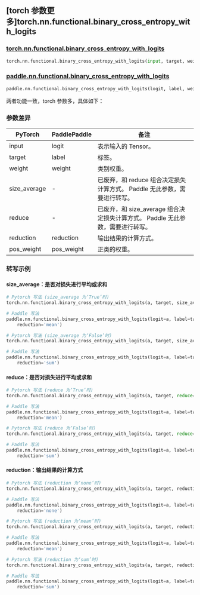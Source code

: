 ## [torch 参数更多]torch.nn.functional.binary_cross_entropy_with_logits

### [torch.nn.functional.binary_cross_entropy_with_logits](https://pytorch.org/docs/stable/generated/torch.nn.functional.binary_cross_entropy_with_logits.html?highlight=binary_cross_entropy_with_logits#torch.nn.functional.binary_cross_entropy_with_logits)

```python
torch.nn.functional.binary_cross_entropy_with_logits(input, target, weight=None, size_average=None, reduce=None, reduction='mean', pos_weight=None)
```

### [paddle.nn.functional.binary_cross_entropy_with_logits](https://www.paddlepaddle.org.cn/documentation/docs/zh/api/paddle/nn/functional/binary_cross_entropy_with_logits_cn.html)

```python
paddle.nn.functional.binary_cross_entropy_with_logits(logit, label, weight=None, reduction='mean', pos_weight=None, name=None)
```

两者功能一致，torch 参数多，具体如下：
### 参数差异
| PyTorch       | PaddlePaddle | 备注                                                   |
| ------------- | ------------ | ------------------------------------------------------ |
| input         | logit        | 表示输入的 Tensor。                                       |
| target        | label        | 标签。                                                   |
| weight        | weight       | 类别权重。                                                |
| size_average  | -            | 已废弃，和 reduce 组合决定损失计算方式。 Paddle 无此参数，需要进行转写。                      |
| reduce        | -            | 已废弃，和 size_average 组合决定损失计算方式。 Paddle 无此参数，需要进行转写。                |
| reduction     | reduction    | 输出结果的计算方式。                                       |
| pos_weight    | pos_weight   | 正类的权重。                                              |

### 转写示例
#### size_average：是否对损失进行平均或求和
```python
# Pytorch 写法 (size_average 为‘True’时)
torch.nn.functional.binary_cross_entropy_with_logits(a, target, size_average=True)

# Paddle 写法
paddle.nn.functional.binary_cross_entropy_with_logits(logit=a, label=target,
    reduction='mean')

# Pytorch 写法 (size_average 为‘False’时)
torch.nn.functional.binary_cross_entropy_with_logits(a, target, size_average=False)

# Paddle 写法
paddle.nn.functional.binary_cross_entropy_with_logits(logit=a, label=target,
    reduction='sum')
```

#### reduce：是否对损失进行平均或求和
```python
# Pytorch 写法 (reduce 为‘True’时)
torch.nn.functional.binary_cross_entropy_with_logits(a, target, reduce=True)

# Paddle 写法
paddle.nn.functional.binary_cross_entropy_with_logits(logit=a, label=target,
    reduction='mean')

# Pytorch 写法 (reduce 为‘False’时)
torch.nn.functional.binary_cross_entropy_with_logits(a, target, reduce=False)

# Paddle 写法
paddle.nn.functional.binary_cross_entropy_with_logits(logit=a, label=target,
    reduction='sum')
```

#### reduction：输出结果的计算方式
```python
# Pytorch 写法 (reduction 为‘none’时)
torch.nn.functional.binary_cross_entropy_with_logits(a, target, reduction='none')

# Paddle 写法
paddle.nn.functional.binary_cross_entropy_with_logits(logit=a, label=target,
    reduction='none')

# Pytorch 写法 (reduction 为‘mean’时)
torch.nn.functional.binary_cross_entropy_with_logits(a, target, reduction='mean')

# Paddle 写法
paddle.nn.functional.binary_cross_entropy_with_logits(logit=a, label=target,
    reduction='mean')

# Pytorch 写法 (reduction 为‘sum’时)
torch.nn.functional.binary_cross_entropy_with_logits(a, target, reduction='sum')

# Paddle 写法
paddle.nn.functional.binary_cross_entropy_with_logits(logit=a, label=target,
    reduction='sum')
```

